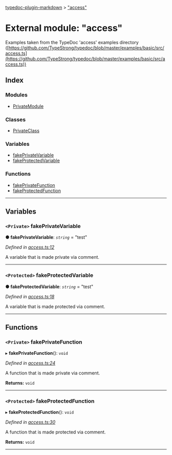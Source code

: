 [typedoc-plugin-markdown](../README.md) > ["access"](../modules/_access_.md)

# External module: "access"

Examples taken from the TypeDoc 'access' examples directory ([https://github.com/TypeStrong/typedoc/blob/master/examples/basic/src/access.ts](https://github.com/TypeStrong/typedoc/blob/master/examples/basic/src/access.ts))

## Index

### Modules

* [PrivateModule](_access_.privatemodule.md)

### Classes

* [PrivateClass](../classes/_access_.privateclass.md)

### Variables

* [fakePrivateVariable](_access_.md#fakeprivatevariable)
* [fakeProtectedVariable](_access_.md#fakeprotectedvariable)

### Functions

* [fakePrivateFunction](_access_.md#fakeprivatefunction)
* [fakeProtectedFunction](_access_.md#fakeprotectedfunction)

---

## Variables

<a id="fakeprivatevariable"></a>

### `<Private>` fakePrivateVariable

**● fakePrivateVariable**: *`string`* = "test"

*Defined in [access.ts:12](https://github.com/tgreyjs/typedoc-plugin-markdown/blob/master/test/src/access.ts#L12)*

A variable that is made private via comment.

___

<a id="fakeprotectedvariable"></a>

### `<Protected>` fakeProtectedVariable

**● fakeProtectedVariable**: *`string`* = "test"

*Defined in [access.ts:18](https://github.com/tgreyjs/typedoc-plugin-markdown/blob/master/test/src/access.ts#L18)*

A variable that is made protected via comment.

___

## Functions

<a id="fakeprivatefunction"></a>

### `<Private>` fakePrivateFunction

▸ **fakePrivateFunction**(): `void`

*Defined in [access.ts:24](https://github.com/tgreyjs/typedoc-plugin-markdown/blob/master/test/src/access.ts#L24)*

A function that is made private via comment.

**Returns:** `void`

___

<a id="fakeprotectedfunction"></a>

### `<Protected>` fakeProtectedFunction

▸ **fakeProtectedFunction**(): `void`

*Defined in [access.ts:30](https://github.com/tgreyjs/typedoc-plugin-markdown/blob/master/test/src/access.ts#L30)*

A function that is made protected via comment.

**Returns:** `void`

___

